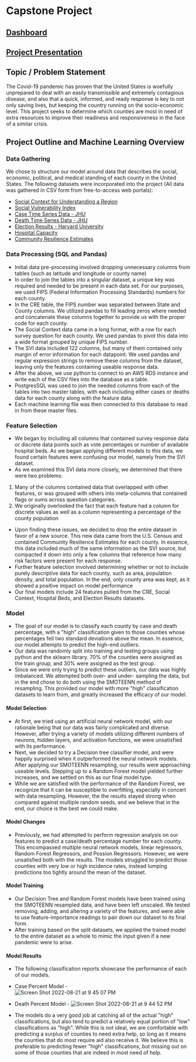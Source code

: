 # Capstone Project 
## [Dashboard](https://https://public.tableau.com/app/profile/bill.remy/viz/CapstoneFinal_16607545459470/ProjectStoryboard#1)
## [Project Presentation](https://docs.google.com/presentation/d/1kE4QF0gfoAloIRoChRrmSqW5rIKJxH974ZjqdPmSTww/edit#slide=id.g143434d59db_2_13)

## Topic / Problem Statement

The Covid-19 pandemic has proven that the United States is woefully unprepared to deal with an easily transmissible and extremely contagious disease, and also that a quick, informed, and ready response is key to not only saving lives, but keeping the country running on the socio-economic level. This project seeks to determine which counties are most in need of extra resources to improve their readiness and responsiveness in the face of a similar crisis.

## Project Outline and Machine Learning Overview
### Data Gathering
We chose to structure our model around data that describes the social, economic, political, and medical standing of each county in the United States. The following datasets were incorporated into the project (All data was gathered in CSV form from free-to-access web portals):
- [Social Context for Understanding a Region](https://www.statsamerica.org/downloads/default.aspx)
- [Social Vulnerability Index](https://www.atsdr.cdc.gov/placeandhealth/svi/)
- [Case Time Series Data - JHU]( https://github.com/CSSEGISandData/COVID-19/blob/master/csse_covid_19_data/csse_covid_19_time_series/time_series_covid19_confirmed_US.csv)
- [Death Time Series Data - JHU](https://github.com/CSSEGISandData/COVID-19/blob/master/csse_covid_19_data/csse_covid_19_time_series/time_series_covid19_deaths_US.csv)
- [Election Results - Harvard University](https://dataverse.harvard.edu/dataset.xhtml?persistentId=doi:10.7910/DVN/VOQCHQ)
- [Hospital Capacity](https://hifld-geoplatform.opendata.arcgis.com/datasets/geoplatform::hospitals/about)
- [Community Resilience Estimates](https://uscensus.maps.arcgis.com/home/item.html?id=36d5cbbcd9fd440e91d87edd8bc9c801#overview)

### Data Processing (SQL and Pandas)
- Initial data pre-processing involved dropping unnecessary columns from tables (such as latitude and longitude or county name)
- In order to join the tables into a singular dataset, a unique key was required and needed to be present in each data set. For our purposes, we used FIPS (Federal Information Processing Standards) numbers for each county.
- In the CRE table, the FIPS number was separated between State and County columns. We utilized pandas to fill leading zeros where needed and concatenate these columns together to provide us with the proper code for each county.
- The Social Context data came in a long format, with a row for each survey question for each county. We used pandas to pivot this data into a wide format grouped by unique FIPS number.
- The SVI data included 122 columns, but many of them contained only margin of error information for each datapoint. We used pandas and regular expression strings to remove these columns from the dataset, leaving only the features containing useable response data.
- After the above, we use python to connect to an AWS RDS instance and write each of the CSV files into the database as a table.
- PostgresSQL was used to join the needed columns from each of the tables into two master tables, with each including either cases or deaths data for each county along with the feature data.
- Each machine learning file was then connected to this database to read in from these master files.
### Feature Selection
- We began by including all columns that contained survey response data or discrete data points such as vote percentages or number of available hospital beds. As we began applying different models to this data, we found certain features were confusing our model, namely from the SVI dataset. 
- As we examined this SVI data more closely, we determined that there were two problems: 
 1. Many of the columns contained data that overlapped with other features, or was grouped with others into meta-columns that contained flags or sums across question categories.
 2. We originally overlooked the fact that each feature had a column for discrete values as well as a column representing a percentage of the county population
- Upon finding these issues, we decided to drop the entire dataset in favor of a new source. This new data came from the U.S. Census and contained Community Resilience Estimates for each county. In essence, this data included much of the same information as the SVI source, but compacted it down into only a few columns that reference how many risk factors were present for each response. 
- Further feature selection involved determining whether or not to include purely descriptive data for each county, such as area, population density, and total population. In the end, only county area was kept, as it showed a positive impact on model performance
- Our final models include 24 features pulled from the CRE, Social Context, Hospital Beds, and Election Results datasets.

### Model 
- The goal of our model is to classify each county by case and death percentage, with a "high" classification given to those counties whose percentages fell two standard deviations above the mean. In essence, our model attempts to predict the high-end outliers.
- Our data was randomly split into training and testing groups using python and the sklearn library. 70% of the counties were assigned as the train group, and 30% were assigned as the test group.
- Since we were only trying to predict these outliers, our data was highly imbalanced. We attempted both over- and under- sampling the data, but in the end chose to do both using the SMOTEENN method of resampling. This provided our model with more "high" classification datasets to learn from, and greatly increased the efficacy of our model.

#### Model Selection
- At first, we tried using an artificial neural network model, with our rationale being that our data was fairly complicated and diverse. However, after trying a variety of models utilizing different numbers of neurons, hidden layers, and activation functions, we were unsatisfied with its performance.
- Next, we decided to try a Decision tree classifier model, and were happily surprised when it outperformed the neural network models. After applying our SMOTEENN resampling, our results were approaching useable levels. Stepping up to a Random Forest model yielded further increases, and we settled on this as our final model type.
- While we are satisfied with the performance of the Random Forest, we recognize that it can be susceptible to overfitting, especially in concert with data resampling. However, the the results stayed strong when compared against multiple random seeds, and we believe that in the end, our choice is the best we could make. 

#### Model Changes
- Previously, we had attempted to perform regression analysis on our features to predict a case/death percentage number for each county. This encompassed multiple neural network models, linear regressors, Random Forest Regressors, and Possion Regressors. However, we were unsatisfied both with the results. The models struggled to predict those counties with very low or high incidence rates, instead lumping predictions too tightly around the mean of the dataset.  
#### Model Training
- Our Decision Tree and Random Forest models have been trained using the SMOTEENN resampled data, and have been left unscaled. We tested removing, adding, and altering a variety of the features, and were able to use feature-importance readings to pair down our dataset to its final form.
- After training based on the split datasets, we applied the trained model to the entire dataset as a whole to mimic the input given if a new pandemic were to arise. 
#### Model Results
- The following classification reports showcase the performance of each of our models.
- Case Percent Model -  
![Screen Shot 2022-08-21 at 9 45 07 PM](https://user-images.githubusercontent.com/100643755/185841202-706d1eaf-fd62-463d-ad35-19408a934e69.png)


- Death Percent Model - 
![Screen Shot 2022-08-21 at 9 44 52 PM](https://user-images.githubusercontent.com/100643755/185841191-232f944f-d899-4984-b355-2125f6639abd.png)

- The models do a very good job at catching all of the actual "high" classifications, but also tend to predict a relatively equal portion of "low" classifications as "high". While this is not ideal, we are comfortable with predicting a surplus of counties to need extra help, so long as it means the counties that do most require aid also receive it. We believe this is preferable to predicting fewer "high" classifications, but missing out on some of those counties that are indeed in most need of help.
